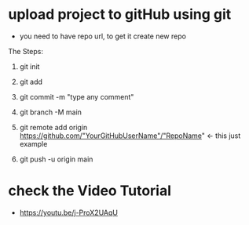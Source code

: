 # upload project to gitHub using git

* you need to have repo url, to get it create new repo

The Steps:

1. git init

2. git add <File Name>
  
3. git commit -m "type any comment"
  
4. git branch -M main
  
5. git remote add origin https://github.com/"YourGitHubUserName"/"RepoName" <- this just example
  
6. git push -u origin main

  
# check the Video Tutorial #
  
* https://youtu.be/j-ProX2UAqU
